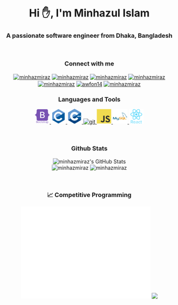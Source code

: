 <h1 align="center">Hi ✋, I'm Minhazul Islam</h1>
<h3 align="center">A passionate software engineer from Dhaka, Bangladesh</h3>

<br/>
<h3 align="center">Connect with me</h3>
<p align="center">
<a href="https://twitter.com/minhaz_miraz" target="blank"><img align="center" src="https://raw.githubusercontent.com/rahuldkjain/github-profile-readme-generator/master/src/images/icons/Social/twitter.svg" alt="minhazmiraz" height="30" width="40" /></a>
<a href="https://linkedin.com/in/minhazmiraz" target="blank"><img align="center" src="https://raw.githubusercontent.com/rahuldkjain/github-profile-readme-generator/master/src/images/icons/Social/linked-in-alt.svg" alt="minhazmiraz" height="30" width="40" /></a>
<a href="https://stackoverflow.com/users/minhazmiraz" target="blank"><img align="center" src="https://raw.githubusercontent.com/rahuldkjain/github-profile-readme-generator/master/src/images/icons/Social/stack-overflow.svg" alt="minhazmiraz" height="30" width="40" /></a>
<a href="https://www.codechef.com/users/minhazmiraz" target="blank"><img align="center" src="https://cdn.jsdelivr.net/npm/simple-icons@3.1.0/icons/codechef.svg" alt="minhazmiraz" height="30" width="40" /></a>
<a href="https://www.hackerrank.com/minhazmiraz" target="blank"><img align="center" src="https://raw.githubusercontent.com/rahuldkjain/github-profile-readme-generator/master/src/images/icons/Social/hackerrank.svg" alt="minhazmiraz" height="30" width="40" /></a>
<a href="https://codeforces.com/profile/awfon14" target="blank"><img align="center" src="https://raw.githubusercontent.com/rahuldkjain/github-profile-readme-generator/master/src/images/icons/Social/codeforces.svg" alt="awfon14" height="30" width="40" /></a>
<a href="https://www.leetcode.com/minhazmiraz" target="blank"><img align="center" src="https://raw.githubusercontent.com/rahuldkjain/github-profile-readme-generator/master/src/images/icons/Social/leet-code.svg" alt="minhazmiraz" height="30" width="40" /></a>
</p>

<h3 align="center">Languages and Tools</h3>
<p align="center">
<a href="https://getbootstrap.com" target="_blank" rel="noreferrer"> <img src="https://raw.githubusercontent.com/devicons/devicon/master/icons/bootstrap/bootstrap-plain-wordmark.svg" alt="bootstrap" width="40" height="40"/> </a> <a href="https://www.cprogramming.com/" target="_blank" rel="noreferrer"> <img src="https://raw.githubusercontent.com/devicons/devicon/master/icons/c/c-original.svg" alt="c" width="40" height="40"/> </a> <a href="https://www.w3schools.com/cpp/" target="_blank" rel="noreferrer"> <img src="https://raw.githubusercontent.com/devicons/devicon/master/icons/cplusplus/cplusplus-original.svg" alt="cplusplus" width="40" height="40"/> </a> <a href="https://git-scm.com/" target="_blank" rel="noreferrer"> <img src="https://www.vectorlogo.zone/logos/git-scm/git-scm-icon.svg" alt="git" width="40" height="40"/> </a> <a href="https://developer.mozilla.org/en-US/docs/Web/JavaScript" target="_blank" rel="noreferrer"> <img src="https://raw.githubusercontent.com/devicons/devicon/master/icons/javascript/javascript-original.svg" alt="javascript" width="40" height="40"/> </a> <a href="https://www.mysql.com/" target="_blank" rel="noreferrer"> <img src="https://raw.githubusercontent.com/devicons/devicon/master/icons/mysql/mysql-original-wordmark.svg" alt="mysql" width="40" height="40"/> </a> <a href="https://reactjs.org/" target="_blank" rel="noreferrer"> <img src="https://raw.githubusercontent.com/devicons/devicon/master/icons/react/react-original-wordmark.svg" alt="react" width="40" height="40"/> </a> 
</p>

<br />

<h3 align="center">Github Stats</h3>
<p align="center">
<img alt="minhazmiraz's GitHub Stats" src="https://awesome-github-stats.azurewebsites.net/user-stats/minhazmiraz?cardType=level&theme=tokyonight" />
<br />
<img src="https://github-readme-streak-stats.herokuapp.com/?user=minhazmiraz&" alt="minhazmiraz" />
<img src="https://github-readme-stats.vercel.app/api/top-langs?username=minhazmiraz&show_icons=true&locale=en&layout=compact" alt="minhazmiraz" />
</p>

<!-- <a href="https://github.com/johannchopin/stackoverflow-readme-profile">
  <img src="https://stackoverflow-readme-profile.johannchopin.fr/profile/8037846?theme=default&website=true&location=true" alt="user:8037846's SO profile">
</a> -->
</p>

<br />

<h3 align="center">&#128200; Competitive Programming</h3>
<p align="center">
<img height="250em" src="https://raw.githubusercontent.com/minhazmiraz/cf-stats/main/output/light_card.svg" />
<img height="200em" src="https://leetcard.jacoblin.cool/minhazmiraz?theme=light&font=Karma&ext=contest" />
</p>
